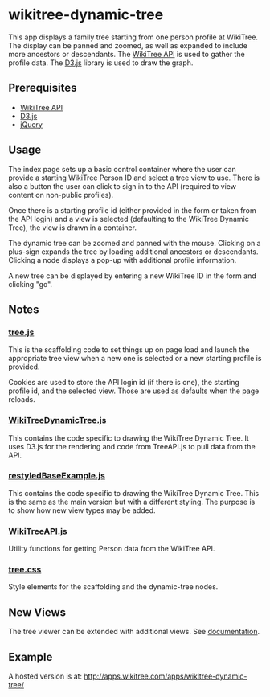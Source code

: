 # wikitree-dynamic-tree

This app displays a family tree starting from one person profile at WikiTree. The display can be panned and zoomed, as well as expanded to include more ancestors or descendants. The [WikiTree API](https://github.com/wikitree/wikitree-api) is used to gather the profile data. The [D3.js](https://d3js.org/) library is used to draw the graph.

## Prerequisites

-   [WikiTree API](https://github.com/wikitree/wikitree-api)
-   [D3.js](https://d3js.org/)
-   [jQuery](https://jquery.com/)

## Usage

The index page sets up a basic control container where the user can provide a starting WikiTree Person ID and select a tree view to use. There is also a button the user can click to sign in to the API (required to view content on non-public profiles).

Once there is a starting profile id (either provided in the form or taken from the API login) and a view is selected (defaulting to the WikiTree Dynamic Tree), the view is drawn in a container.

The dynamic tree can be zoomed and panned with the mouse. Clicking on a plus-sign expands the tree by loading additional ancestors or descendants. Clicking a node displays a pop-up with additional profile information.

A new tree can be displayed by entering a new WikiTree ID in the form and clicking "go".

## Notes

### [tree.js](tree.js)

This is the scaffolding code to set things up on page load and launch the appropriate tree view when a new one is selected or a new starting profile is provided.

Cookies are used to store the API login id (if there is one), the starting profile id, and the selected view. Those are used as defaults when the page reloads.

### [WikiTreeDynamicTree.js](views/baseDynamicTree/WikiTreeDynamicTreeViewer.js)

This contains the code specific to drawing the WikiTree Dynamic Tree. It uses D3.js for the rendering and code from TreeAPI.js to pull data from the API.

### [restyledBaseExample.js](views/restyledBaseExample/restyledBaseExample.js)

This contains the code specific to drawing the WikiTree Dynamic Tree. This is the same as the main version but with a different styling. The purpose is to show how new view types may be added.

### [WikiTreeAPI.js](WikiTreeAPI.js)

Utility functions for getting Person data from the WikiTree API.

### [tree.css](tree.css)

Style elements for the scaffolding and the dynamic-tree nodes.

## New Views

The tree viewer can be extended with additional views.  See [documentation](docs/contributing.md).

## Example

A hosted version is at: http://apps.wikitree.com/apps/wikitree-dynamic-tree/
